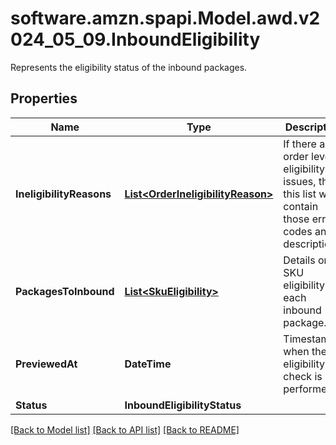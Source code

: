 # software.amzn.spapi.Model.awd.v2024_05_09.InboundEligibility
Represents the eligibility status of the inbound packages.

## Properties

Name | Type | Description | Notes
------------ | ------------- | ------------- | -------------
**IneligibilityReasons** | [**List&lt;OrderIneligibilityReason&gt;**](OrderIneligibilityReason.md) | If there are order level eligibility issues, then this list will contain those error codes and descriptions. | [optional] 
**PackagesToInbound** | [**List&lt;SkuEligibility&gt;**](SkuEligibility.md) | Details on SKU eligibility for each inbound package. | 
**PreviewedAt** | **DateTime** | Timestamp when the eligibility check is performed. | 
**Status** | **InboundEligibilityStatus** |  | 

[[Back to Model list]](../README.md#documentation-for-models) [[Back to API list]](../README.md#documentation-for-api-endpoints) [[Back to README]](../README.md)

